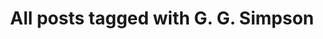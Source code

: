 ---
layout: tag
title: "All posts tagged with G. G. Simpson"
permalink: /weblog/tags/g-g-simpson/
taxonomy: G. G. Simpson
---